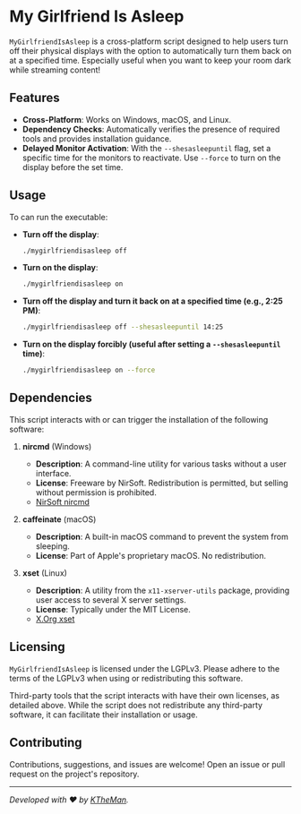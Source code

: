 # My Girlfriend Is Asleep

`MyGirlfriendIsAsleep` is a cross-platform script designed to help users turn off their physical displays with the option to automatically turn them back on at a specified time. Especially useful when you want to keep your room dark while streaming content!

## Features

- **Cross-Platform**: Works on Windows, macOS, and Linux.
- **Dependency Checks**: Automatically verifies the presence of required tools and provides installation guidance.
- **Delayed Monitor Activation**: With the `--shesasleepuntil` flag, set a specific time for the monitors to reactivate. Use `--force` to turn on the display before the set time.

## Usage

To can run the executable:

- **Turn off the display**: 
  ```bash
  ./mygirlfriendisasleep off
  ```

- **Turn on the display**:
  ```bash
  ./mygirlfriendisasleep on
  ```

- **Turn off the display and turn it back on at a specified time (e.g., 2:25 PM)**:
  ```bash
  ./mygirlfriendisasleep off --shesasleepuntil 14:25
  ```

- **Turn on the display forcibly (useful after setting a `--shesasleepuntil` time)**:
  ```bash
  ./mygirlfriendisasleep on --force
  ```

## Dependencies

This script interacts with or can trigger the installation of the following software:

1. **nircmd** (Windows)
   - **Description**: A command-line utility for various tasks without a user interface.
   - **License**: Freeware by NirSoft. Redistribution is permitted, but selling without permission is prohibited.
   - [NirSoft nircmd](https://www.nirsoft.net/utils/nircmd.html)

2. **caffeinate** (macOS)
   - **Description**: A built-in macOS command to prevent the system from sleeping.
   - **License**: Part of Apple's proprietary macOS. No redistribution.

3. **xset** (Linux)
   - **Description**: A utility from the `x11-xserver-utils` package, providing user access to several X server settings.
   - **License**: Typically under the MIT License.
   - [X.Org xset](https://www.x.org/releases/X11R7.7/doc/man/man1/xset.1.xhtml)

## Licensing

`MyGirlfriendIsAsleep` is licensed under the LGPLv3. Please adhere to the terms of the LGPLv3 when using or redistributing this software.

Third-party tools that the script interacts with have their own licenses, as detailed above. While the script does not redistribute any third-party software, it can facilitate their installation or usage.

## Contributing

Contributions, suggestions, and issues are welcome! Open an issue or pull request on the project's repository.

---

*Developed with ❤️ by [KTheMan](knnygrdn.com).*
